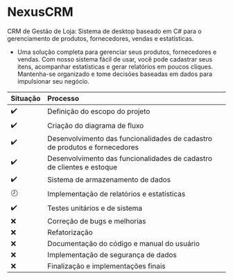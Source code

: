 # NexusCRM
CRM de Gestão de Loja: Sistema de desktop baseado em C# para o gerenciamento de produtos, fornecedores, vendas e estatísticas.

- Uma solução completa para gerenciar seus produtos, fornecedores e vendas. Com nosso sistema fácil de usar, você pode cadastrar seus itens, acompanhar estatísticas e gerar relatórios em poucos cliques. Mantenha-se organizado e tome decisões baseadas em dados para impulsionar seu negócio.

Situação | Processo
:------------ | :-------------|
:heavy_check_mark: | Definição do escopo do projeto |
:heavy_check_mark: | Criação do diagrama de fluxo |
:heavy_check_mark: | Desenvolvimento das funcionalidades de cadastro de produtos e fornecedores |
:heavy_check_mark: | Desenvolvimento das funcionalidades de cadastro de clientes e estoque |
:heavy_check_mark: | Sistema de armazenamento de dados |
:clock8: | Implementação de relatórios e estatísticas |
:heavy_check_mark: | Testes unitários e de sistema |
:x: | Correção de bugs e melhorias |
:x: | Refatorização |
:x: | Documentação do código e manual do usuário |
:x: | Implementação de segurança de dados |
:x: | Finalização e implementações finais |
